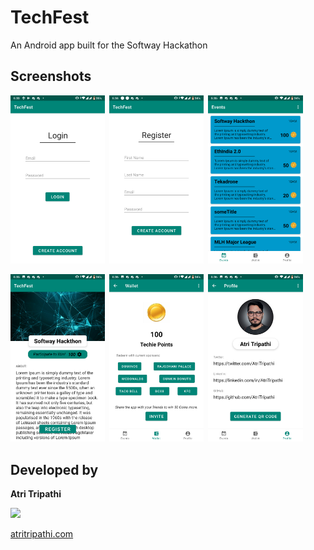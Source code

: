 # TechFest
An Android app built for the Softway Hackathon

## Screenshots
<img src="./designs/screen1.png" width="30%">&ensp;<img src="./designs/screen2.png" width="30%">&ensp;<img src="./designs/screen3.png" width="30%">

<img src="./designs/screen4.png" width="30%">&ensp;<img src="./designs/screen5.png" width="30%">&ensp;<img src="./designs/screen6.png" width="30%">

## Developed by

**Atri Tripathi**

<img src="https://github.com/atritripathi.png" width="25%">

[atritripathi.com](https://atritripathi.com)
